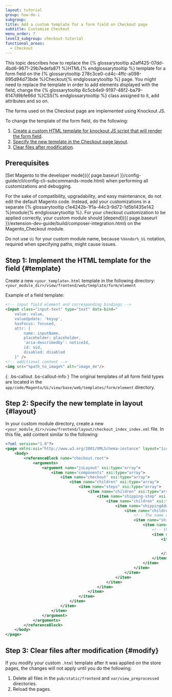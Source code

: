 ```yaml
---
layout: tutorial
group: how-do-i
subgroup:
title: Add a custom template for a form field on Checkout page
subtitle: Customize Checkout
menu_order: 7
level3_subgroup: checkout-tutorial
functional_areas:
  - Checkout
---
```


This topic describes how to replace the {% glossarytooltip a2aff425-07dd-4bd6-9671-29b7edefa871 %}HTML{% endglossarytooltip %} template for a form field on the {% glossarytooltip 278c3ce0-cd4c-4ffc-a098-695d94d73bde %}Checkout{% endglossarytooltip %} page. You might need to replace the template in order to add elements displayed with the field, change the {% glossarytooltip 6c5cb4e9-9197-46f2-ba79-6147d9bfe66d %}CSS{% endglossarytooltip %} class assigned to it, add attributes and so on.

The forms used on the Checkout page are implemented using Knockout JS.

To change the template of the form field, do the following:

1. [Create a custom HTML template for knockout JS script that will render the form field](#template).
2. [Specify the new template in the Checkout page layout](#layout).
3. [Clear files after modification](#modify).

## Prerequisites

[Set Magento to the developer mode]({{ page.baseurl }}/config-guide/cli/config-cli-subcommands-mode.html) when performing all customizations and debugging.

For the sake of compatibility, upgradability, and easy maintenance, do not edit the default Magento code. Instead, add your customizations in a separate {% glossarytooltip c1e4242b-1f1a-44c3-9d72-1d5b1435e142 %}module{% endglossarytooltip %}. For your checkout customization to be applied correctly, your custom module should [depend]({{ page.baseurl }}/extension-dev-guide/build/composer-integration.html) on the Magento_Checkout module.

Do not use `Ui` for your custom module name, because `%Vendor%_Ui` notation, required when specifying paths, might cause issues.

## Step 1: Implement the HTML template for the field {#template}

Create a new `<your_template>.html` template in the following directory: `<your_module_dir>/view/frontend/web/template/form/element`

Example of a field template:

```html
<!-- input field element and corresponding bindings -->
<input class="input-text" type="text" data-bind="
    value: value,
    valueUpdate: 'keyup',
    hasFocus: focused,
    attr: {
        name: inputName,
        placeholder: placeholder,
        'aria-describedby': noticeId,
        id: uid,
        disabled: disabled
    }" />
<!-- additional content -->
<img src="%path_to_image%" alt="image_de"/>
```

{: .bs-callout .bs-callout-info }
The original templates of all form field types are located in the `app/code/Magento/Ui/view/base/web/templates/form/element` directory.

## Step 2: Specify the new template in layout {#layout}

In your custom module directory, create a new `<your_module_dir>/view/frontend/layout/checkout_index_index.xml` file.
In this file, add content similar to the following:

```xml
<?xml version="1.0"?>
<page xmlns:xsi="http://www.w3.org/2001/XMLSchema-instance" layout="1column" xsi:noNamespaceSchemaLocation="urn:magento:framework:View/Layout/etc/page_configuration.xsd">
    <body>
        <referenceBlock name="checkout.root">
            <arguments>
                <argument name="jsLayout" xsi:type="array">
                    <item name="components" xsi:type="array">
                        <item name="checkout" xsi:type="array">
                            <item name="children" xsi:type="array">
                                <item name="steps" xsi:type="array">
                                    <item name="children" xsi:type="array">
                                        <item name="shipping-step" xsi:type="array">
                                            <item name="children" xsi:type="array">
                                                <item name="shippingAddress" xsi:type="array">
                                                    <item name="children" xsi:type="array">
                                                        <!-- The name of the form the field belongs to -->
                                                        <item name="shipping-address-fieldset" xsi:type="array">
                                                            <item name="children" xsi:type="array">
                                                                <!-- the field you are customizing -->
                                                                <item name="telephone" xsi:type="array">
                                                                    <item name="config" xsi:type="array">
                                                                        <!-- Assigning a new template -->
                                                                        <item name="elementTmpl" xsi:type="string">%Vendor_Module%/form/element/%your_template%</item>
                                                                    </item>
                                                                </item>
                                                            </item>
                                                        </item>
                                                    </item>
                                                </item>
                                            </item>
                                        </item>
                                    </item>
                                </item>
                            </item>
                        </item>
                    </item>
                </argument>
            </arguments>
        </referenceBlock>
    </body>
</page>
```

## Step 3: Clear files after modification {#modify}

If you modify your custom `.html` template after it was applied on the store pages, the changes will not apply until you do the following:

1. Delete all files in the `pub/static/frontend` and `var/view_preprocessed` directories.
2. Reload the pages.
